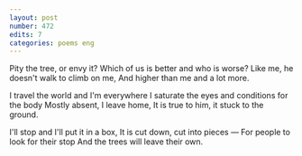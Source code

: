 ```yaml
---
layout: post
number: 472
edits: 7
categories: poems eng
---
```


Pity the tree, or envy it?
Which of us is better and who is worse?
Like me, he doesn't walk to climb on me,
And higher than me and a lot more.

I travel the world and I'm everywhere
I saturate the eyes and conditions for the body
Mostly absent, I leave home,
It is true to him, it stuck to the ground.

I'll stop and I'll put it in a box, 
It is cut down, cut into pieces —
For people to look for their stop 
And the trees will leave their own.
